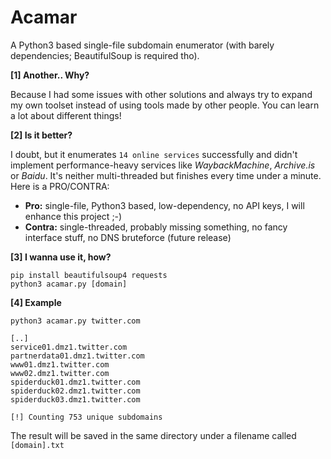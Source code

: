 # Acamar
A Python3 based single-file subdomain enumerator (with barely dependencies; BeautifulSoup is required tho). 

**[1] Another.. Why?**

Because I had some issues with other solutions and always try to expand my own toolset instead of using tools made by other people. You can learn a lot about different things!

**[2] Is it better?**

I doubt, but it enumerates `14 online services` successfully and didn't implement performance-heavy services like *WaybackMachine*, *Archive.is* or *Baidu*. It's neither multi-threaded but finishes every time under a minute. Here is a PRO/CONTRA:

- **Pro:** single-file, Python3 based, low-dependency, no API keys, I will enhance this project ;-)
- **Contra:** single-threaded, probably missing something, no fancy interface stuff, no DNS bruteforce (future release)

**[3] I wanna use it, how?**

```
pip install beautifulsoup4 requests
python3 acamar.py [domain]
```

**[4] Example**

```
python3 acamar.py twitter.com

[..]
service01.dmz1.twitter.com
partnerdata01.dmz1.twitter.com
www01.dmz1.twitter.com
www02.dmz1.twitter.com
spiderduck01.dmz1.twitter.com
spiderduck02.dmz1.twitter.com
spiderduck03.dmz1.twitter.com

[!] Counting 753 unique subdomains
```
The result will be saved in the same directory under a filename called `[domain].txt`
